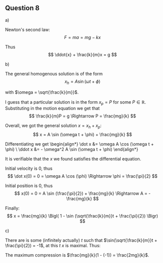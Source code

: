 ## Question 8

a)

Newton's second law:
$$
F = ma = mg - kx
$$

Thus
$$
\ddot{x} + \frac{k}{m}x = g
$$

b)

The general homogenous solution is of the form
$$
x_h = A \sin (\omega t + \phi)
$$

with $\omega = \sqrt{\frac{k}{m}}$.

I guess that a particular solution is in the form $x_p = P$ for some $P \in \mathbb{R}$. Substituting in the motion equation we get that
$$
\frac{k}{m}P = g \Rightarrow P = \frac{mg}{k}
$$

Overall, we got the general solution $x = x_h + x_p$:
$$
x = A \sin (\omega t + \phi) + \frac{mg}{k}
$$

Differentiating we get
\begin{align*}
\dot x &= \omega A \cos (\omega t + \phi) \\
\ddot x &= - \omega^2 A \sin (\omega t + \phi)
\end{align*}

It is verifiable that the $x$ we found satisfies the differential equation.

Initial velocity is 0, thus
$$
\dot x(0) = 0 = \omega A \cos (\phi) \Rightarrow \phi = \frac{\pi}{2}
$$

Initial position is 0, thus
$$
x(0) = 0 = A \sin (\frac{\pi}{2}) + \frac{mg}{k} \Rightarrow A = -\frac{mg}{k}
$$

Finally:
$$
x = \frac{mg}{k} \Bigl( 1 - \sin (\sqrt{\frac{k}{m}}t + \frac{\pi}{2}) \Bigr)
$$

c)

There are is some (infinitely actually) $t$ such that $\sin(\sqrt{\frac{k}{m}}t + \frac{\pi}{2}) = -1$, at this $t$ $x$ is maximal. Thus:

The maximum compression is $\frac{mg}{k}(1 - (-1)) = \frac{2mg}{k}$.